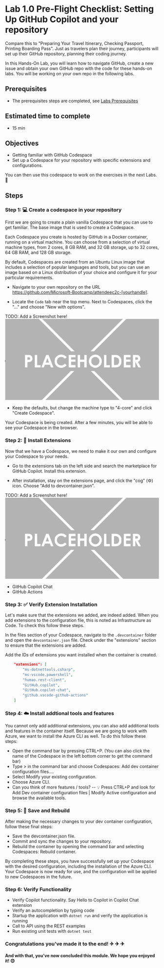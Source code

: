 # Lab 1.0 Pre-Flight Checklist: Setting Up GitHub Copilot and your repository

Compare this to "Preparing Your Travel Itinerary, Checking Passport, Printing Boarding Pass". Just as travelers plan their journey, participants will set up their GitHub repository, planning their coding journey.

In this Hands-On Lab, you will learn how to navigate GitHub, create a new issue and obtain your own GitHub repo with the code for these hands-on labs. You will be working on your own repo in the following labs.

## Prerequisites
- The prerequisites steps are completed, see [Labs Prerequisites](https://github.com/XpiritBV/Copilot-Bootcamp#labs-prerequisites)

## Estimated time to complete
- 15 min

## Objectives
- Getting familiar with GitHub Codespace 
- Set up a Codespace for your repository with specific extensions and configurations. 

You can then use this codespace to work on the exercises in the next Labs. 🔨

## Steps

### Step 1: 💻 Create a codespace in your repository

First we are going to create a plain vanilla Codespace that you can use to get familiar. The base image that is used to create a Codespace.

Each Codespace you create is hosted by GitHub in a Docker container, running on a virtual machine. You can choose from a selection of virtual machine types, from 2 cores, 8 GB RAM, and 32 GB storage, up to 32 cores, 64 GB RAM, and 128 GB storage.

By default, Codespaces are created from an Ubuntu Linux image that includes a selection of popular languages and tools, but you can use an image based on a Linux distribution of your choice and configure it for your particular requirements.

- Navigate to your own repository on the URL https://github.com/Microsoft-Bootcamp/attendeec2c-[yourhandle].

- Locate the `Code` tab near the top menu. Next to Codespaces, click the "..." and choose "New with options".

TODO: Add a Screenshot here!
![Image of TBD](/Images/placeholder-Small.png)

- Keep the defaults, but change the machine type to "4-core" and click "Create Codespace".

Your Codespace is being created. After a few minutes, you will be able to see your Codespace in the browser.

### Step 2: 🔧 Install Extensions

Now that we have a Codespace, we need to make it our own and configure your Codespace to your needs.

- Go to the extensions tab on the left side and search the marketplace for GitHub Copilot. Install this extension.

- After installation, stay on the extensions page, and click the "cog" (:gear:) icon. Choose "Add to devcontainer.json".

TODO: Add a Screenshot here!
![Image of TBD](/Images/placeholder-Small.png)

- GitHub Copilot Chat
- GitHub Actions

### Step 3: ✅ Verify Extension Installation
Let's make sure that the extensions we added, are indeed added. When you add extensions to the configuration file, this is noted as Infrastructure as Code. To check this follow these steps.

In the files section of your Codespace, navigate to the `.devcontainer` folder and open the `devcontainer.json` file. Check under the "extensions" section to ensure that the extensions are added.

Add the IDs of extensions you want installed when the container is created.

```json
	"extensions": [
		"ms-dotnettools.csharp",
		"ms-vscode.powershell",
		"humao.rest-client",
		"GitHub.copilot",
		"GitHub.copilot-chat",
		"github.vscode-github-actions"
	]
```

### Step 4: ☁️ Install addtional tools and features

You cannot only add additional extensions, you can also add additional tools and features in the container itself. Because we are going to work with Azure, we want to install the Azure CLI as well. To do this follow these steps:

- Open the command bar by pressing CTRL+P. (You can also click the name of the Codespace in the left bottom corner to get the command bar)
- Type > in the command bar and choose Codespaces: Add dev container configuration files....
- Select Modify your existing configuration.
- Choose Azure CLI.
- Can you think of more features / tools?
-- 💡 Press CTRL+P and look for Add Dev container configuration files | Modify Active configuration and browse the available tools.

### Step 5: 💾 Save and Rebuild
After making the necessary changes to your dev container configuration, follow these final steps:

- Save the devcontainer.json file.
- Commit and sync the changes to your repository.
- Rebuild the container by opening the command bar and selecting Codespaces: Rebuild container.

By completing these steps, you have successfully set up your Codespace with the desired configuration, including the installation of the Azure CLI. Your Codespace is now ready for use, and the configuration will be applied to new Codespaces in the future.


### Step 6: Verify Functionality

- Verify Copilot functionality. Say Hello to Copilot in Copilot Chat extension
- Verify an autocompletion by typing code
- Startup the application with `dotnet run` and verify the application is running
- Call to API using the REST examples
- Run existing unit tests with `dotnet test`

### Congratulations you've made it to the end! &#9992; &#9992; &#9992; 

#### And with that, you've now concluded this module. We hope you enjoyed it! &#x1F60A;